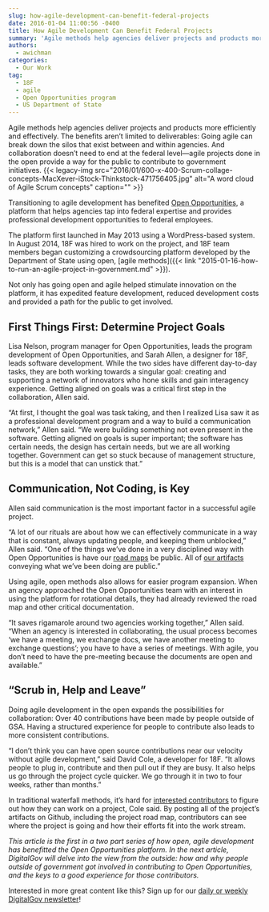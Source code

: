 ```yaml
---
slug: how-agile-development-can-benefit-federal-projects
date: 2016-01-04 11:00:56 -0400
title: How Agile Development Can Benefit Federal Projects
summary: 'Agile methods help agencies deliver projects and products more efficiently and effectively. The benefits aren&rsquo;t limited to deliverables: Going agile can break down the silos that exist between and within agencies. And collaboration doesn&rsquo;t need to end at the federal level&mdash;agile projects done in the open provide a way for the public to contribute to'
authors:
  - awichman
categories:
  - Our Work
tag:
  - 18F
  - agile
  - Open Opportunities program
  - US Department of State
---
```


Agile methods help agencies deliver projects and products more efficiently and effectively. The benefits aren’t limited to deliverables: Going agile can break down the silos that exist between and within agencies. And collaboration doesn’t need to end at the federal level—agile projects done in the open provide a way for the public to contribute to government initiatives. {{< legacy-img src="2016/01/600-x-400-Scrum-collage-concepts-MacXever-iStock-Thinkstock-471756405.jpg" alt="A word cloud of Agile Scrum concepts" caption="" >}} 

Transitioning to agile development has benefited [Open Opportunities](https://openopps.digitalgov.gov/), a platform that helps agencies tap into federal expertise and provides professional development opportunities to federal employees.

The platform first launched in May 2013 using a WordPress-based system. In August 2014, 18F was hired to work on the project, and 18F team members began customizing a crowdsourcing platform developed by the Department of State using open, [agile methods]({{< link "2015-01-16-how-to-run-an-agile-project-in-government.md" >}}).

Not only has going open and agile helped stimulate innovation on the platform, it has expedited feature development, reduced development costs and provided a path for the public to get involved.

## First Things First: Determine Project Goals

Lisa Nelson, program manager for Open Opportunities, leads the program development of Open Opportunities, and Sarah Allen, a designer for 18F, leads software development. While the two sides have different day-to-day tasks, they are both working towards a singular goal: creating and supporting a network of innovators who hone skills and gain interagency experience. Getting aligned on goals was a critical first step in the collaboration, Allen said.

“At first, I thought the goal was task taking, and then I realized Lisa saw it as a professional development program and a way to build a communication network,” Allen said. “We were building something not even present in the software. Getting aligned on goals is super important; the software has certain needs, the design has certain needs, but we are all working together. Government can get so stuck because of management structure, but this is a model that can unstick that.”

## Communication, Not Coding, is Key

Allen said communication is the most important factor in a successful agile project.

“A lot of our rituals are about how we can effectively communicate in a way that is constant, always updating people, and keeping them unblocked,” Allen said. “One of the things we’ve done in a very disciplined way with Open Opportunities is have our [road maps](https://github.com/18F/midas/wiki/Roadmap) be public. All of [our artifacts](https://github.com/18F/openopps-platform) conveying what we’ve been doing are public.”

Using agile, open methods also allows for easier program expansion. When an agency approached the Open Opportunities team with an interest in using the platform for rotational details, they had already reviewed the road map and other critical documentation.

“It saves rigamarole around two agencies working together,” Allen said. “When an agency is interested in collaborating, the usual process becomes ‘we have a meeting, we exchange docs, we have another meeting to exchange questions’; you have to have a series of meetings. With agile, you don’t need to have the pre-meeting because the documents are open and available.”

## “Scrub in, Help and Leave”

Doing agile development in the open expands the possibilities for collaboration: Over 40 contributions have been made by people outside of GSA. Having a structured experience for people to contribute also leads to more consistent contributions.

“I don’t think you can have open source contributions near our velocity without agile development,” said David Cole, a developer for 18F. “It allows people to plug in, contribute and then pull out if they are busy. It also helps us go through the project cycle quicker. We go through it in two to four weeks, rather than months.”

In traditional waterfall methods, it’s hard for [interested contributors](https://github.com/18F/openopps-platform/blob/dev/CONTRIBUTING.md) to figure out how they can work on a project, Cole said. By posting all of the project’s artifacts on Github, including the project road map, contributors can see where the project is going and how their efforts fit into the work stream.

_This article is the first in a two part series of how open, agile development has benefitted the Open Opportunities platform. In the next article, DigitalGov will delve into the view from the outside: how and why people outside of government got involved in contributing to Open Opportunities, and the keys to a good experience for those contributors._

 

Interested in more great content like this? Sign up for our [daily or weekly DigitalGov newsletter](https://public.govdelivery.com/accounts/USHOWTO/subscriber/new)!